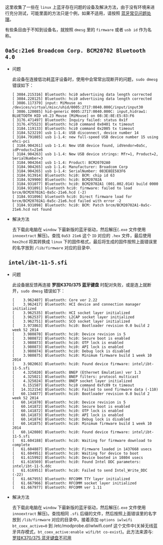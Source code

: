 这里收集了一些在 `linux` 上蓝牙存在问题的设备及解决方法，由于没有环境来进行充分测试，可能里面的方法只是个例，如果不适用，请按照 [蓝牙常见问题处理](FAQ.md)。

有些条目由于不知到设备名，就按照 `dmesg` 里的 `firmware` 或者 `usb id` 作为名称。

## `0a5c:21e6 Broadcom Corp. BCM20702 Bluetooth 4.0`

* 问题

    此设备在连接低功耗蓝牙设备时，使用中会常常出现断开的问题，`sudo dmesg` 错误如下：
    
    ```shell
    [ 3084.215316] Bluetooth: hci0 advertising data length corrected
    [ 3084.220125] Bluetooth: hci0 advertising data length corrected
    [ 3086.117379] input: MiMouse as /devices/virtual/misc/uhid/0005:2717:0040.000C/input/input30
    [ 3086.120085] hid-generic 0005:2717:0040.000C: input,hidraw1: BLUETOOTH HID v0.23 Mouse [MiMouse] on 08:3E:8E:E5:83:F6
    [ 3176.471497] Bluetooth: Inquiry failed: status 0x1f
    [ 3176.475523] Bluetooth: hci0 command 0x0401 tx timeout
    [ 3184.119133] Bluetooth: hci0 command 0x2005 tx timeout
    [ 3184.523219] usb 1-1.4: USB disconnect, device number 14
    [ 3184.791085] usb 1-1.4: new full-speed USB device number 15 using ehci-pci
    [ 3184.904261] usb 1-1.4: New USB device found, idVendor=0a5c, idProduct=21e6
    [ 3184.904263] usb 1-1.4: New USB device strings: Mfr=1, Product=2, SerialNumber=3
    [ 3184.904264] usb 1-1.4: Product: BCM20702A0
    [ 3184.904265] usb 1-1.4: Manufacturer: Broadcom Corp
    [ 3184.904265] usb 1-1.4: SerialNumber: 083E8EE583F6
    [ 3184.913914] Bluetooth: hci0: BCM: chip id 63
    [ 3184.929900] Bluetooth: hci0: BCM20702A
    [ 3184.931077] Bluetooth: hci0: BCM20702A1 (001.002.014) build 0000
    [ 3184.931091] bluetooth hci0: firmware: failed to load brcm/BCM20702A1-0a5c-21e6.hcd (-2)
    [ 3184.931096] bluetooth hci0: Direct firmware load for brcm/BCM20702A1-0a5c-21e6.hcd failed with error -2
    [ 3184.931098] Bluetooth: hci0: BCM: Patch brcm/BCM20702A1-0a5c-21e6.hcd not found
    ```

* 解决方法

    去下载此电脑在 `window` 下最新版的蓝牙驱动，然后解压(`.exe` 文件使用 `innoextract` 解压)。查找 `0a53 21e6` 这个 `ID` 对应的 `.hex` 文件，最后使用 `hex2hcd` 将其转换成 `linux` 下的固件格式，最后将生成的固件按照上面错误里的名字放到 `/lib/firmware` 对应的目录中.


## ` intel/ibt-11-5.sfi`

* 问题

    此设备据反馈再连接 **罗技K370/375 蓝牙键盘** 时配对失败，或是连上就断开，`sudo dmesg` 错误如下：
    
    ```shell
    [    3.962407] Bluetooth: Core ver 2.22
    [    3.962417] Bluetooth: HCI device and connection manager initialized
    [    3.962535] Bluetooth: HCI socket layer initialized
    [    3.962537] Bluetooth: L2CAP socket layer initialized
    [    3.962751] Bluetooth: SCO socket layer initialized
    [    3.973863] Bluetooth: hci0: Bootloader revision 0.0 build 2 week 52 2014
    [    3.980870] Bluetooth: hci0: Device revision is 5
    [    3.980872] Bluetooth: hci0: Secure boot is enabled
    [    3.980873] Bluetooth: hci0: OTP lock is enabled
    [    3.980873] Bluetooth: hci0: API lock is enabled
    [    3.980874] Bluetooth: hci0: Debug lock is disabled
    [    3.980875] Bluetooth: hci0: Minimum firmware build 1 week 10 2014
    [    3.982063] Bluetooth: hci0: Found device firmware: intel/ibt-11-5.sfi
    [    4.325020] Bluetooth: BNEP (Ethernet Emulation) ver 1.3
    [    4.325021] Bluetooth: BNEP filters: protocol multicast
    [    4.325024] Bluetooth: BNEP socket layer initialized
    [    6.151587] Bluetooth: hci0 command 0xfc09 tx timeout
    [   14.312154] Bluetooth: hci0: Failed to send firmware data (-110)
    [   60.134877] Bluetooth: hci0: Bootloader revision 0.0 build 2 week 52 2014
    [   60.141870] Bluetooth: hci0: Device revision is 5
    [   60.141872] Bluetooth: hci0: Secure boot is enabled
    [   60.141872] Bluetooth: hci0: OTP lock is enabled
    [   60.141873] Bluetooth: hci0: API lock is enabled
    [   60.141874] Bluetooth: hci0: Debug lock is disabled
    [   60.141875] Bluetooth: hci0: Minimum firmware build 1 week 10 2014
    [   60.142080] Bluetooth: hci0: Found device firmware: intel/ibt-11-5.sfi
    [   61.604188] Bluetooth: hci0: Waiting for firmware download to complete
    [   61.604887] Bluetooth: hci0: Firmware loaded in 1437668 usecs
    [   61.604951] Bluetooth: hci0: Waiting for device to boot
    [   61.615992] Bluetooth: hci0: Device booted in 10804 usecs
    [   61.616569] Bluetooth: hci0: Found Intel DDC parameters: intel/ibt-11-5.ddc
    [   61.616951] Bluetooth: hci0: Failed to send Intel_Write_DDC (-22)
    [   61.667955] Bluetooth: RFCOMM TTY layer initialized
    [   61.667966] Bluetooth: RFCOMM socket layer initialized
    [   61.667977] Bluetooth: RFCOMM ver 1.11
    ```

* 解决方法

    去下载此电脑在 `window` 下最新版的蓝牙驱动，然后解压(`.exe` 文件使用 `innoextract` 解压)。查找相同 `.sfi` 后缀的文件，然后按照上面错误里的名字放到 `/lib/firmware` 对应的目录中。接着添加 `options iwlwifi bt_coex_active=0` 到 /etc/modprobe.d/iwlwifi.conf 这个文件中(关掉无线蓝牙共存模式，`bt_coex_active:enable wifi/bt co-exist`)。此方法来源与: [罗技K370/375 蓝牙键盘不可用](https://bbs.deepin.org/forum.php?mod=viewthread&tid=148631&page=1#pid403518)
